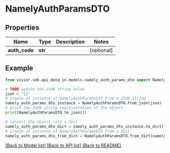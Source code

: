# NamelyAuthParamsDTO


## Properties

Name | Type | Description | Notes
------------ | ------------- | ------------- | -------------
**auth_code** | **str** |  | [optional] 

## Example

```python
from visier.sdk.api.data_in.models.namely_auth_params_dto import NamelyAuthParamsDTO

# TODO update the JSON string below
json = "{}"
# create an instance of NamelyAuthParamsDTO from a JSON string
namely_auth_params_dto_instance = NamelyAuthParamsDTO.from_json(json)
# print the JSON string representation of the object
print(NamelyAuthParamsDTO.to_json())

# convert the object into a dict
namely_auth_params_dto_dict = namely_auth_params_dto_instance.to_dict()
# create an instance of NamelyAuthParamsDTO from a dict
namely_auth_params_dto_from_dict = NamelyAuthParamsDTO.from_dict(namely_auth_params_dto_dict)
```
[[Back to Model list]](../README.md#documentation-for-models) [[Back to API list]](../README.md#documentation-for-api-endpoints) [[Back to README]](../README.md)


